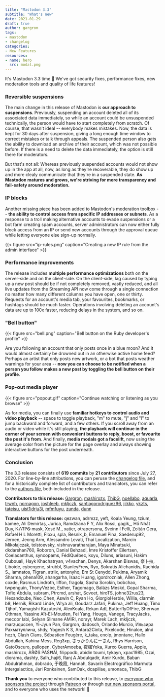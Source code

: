 ```yaml
---
title: "Mastodon 3.3"
subtitle: "What's new"
date: 2021-01-29
draft: true
author: gargron
tags:
- mastodon
- changelog
categories:
- New Features
resources:
- name: hero
  src: modal.png
---
```


It's Mastodon 3.3 time 🎉 We've got security fixes, performance fixes, new moderation tools and quality of life features!<!--more-->

### Reversible suspensions

The main change in this release of Mastodon is **our approach to suspensions**. Previously, suspending an account deleted all of its associated data immediately, so while an account could be unsuspended technically, the person would have to start completely from scratch. Of course, that wasn't ideal -- everybody makes mistakes. Now, the data is kept for 30 days after suspension, giving a long enough time window to correct mistakes or talk through appeals. The suspended person also gets the ability to download an archive of their account, which was not possible before. If there is a need to delete the data immediately, the option is still there for moderators.

But that's not all: Whereas previously suspended accounts would not show up in the app at all, now, as long as they're recoverable, they do show up and more clealy communicate that they're in a suspended state. **As Mastodon matures and grows, we're striving for more transparency and fail-safety around moderation.**

### IP blocks

Another missing piece has been added to Mastodon's moderation toolbox -- **the ability to control access from specific IP addresses or subnets**. As a response to a troll making alternative accounts to evade suspensions or a bot farm creating spam accounts, server administrators can now either fully block access from an IP or send new accounts through the approval queue while letting everyone else sign-up normally.

{{< figure src="ip-rules.png" caption="Creating a new IP rule from the admin interface" >}}

### Performance improvements

The release includes **multiple performance optimizations** both on the server-side and on the client-side. On the client-side, lag caused by typing up a new post should be if not completely removed, vastly reduced, and all live updates from the Streaming API now come through a single connection no matter how many different columns you have open, one or thirty. Requests for an account's media tab, your favourites, bookmarks, or hashtags should be much faster. Operations involving deleting an account's data are up to 100x faster, reducing delays in the system, and so on.

### "Bell button"

{{< figure src="bell.png" caption="Bell button on the Ruby developer's profile" >}}

Are you following an account that only posts once in a blue moon? And it would almost certainly be drowned out in an otherwise active home feed? Perhaps an artist that only posts new artwork, or a bot that posts weather warnings for your area -- **now you can choose to be notified when a person you follow makes a new post by toggling the bell button on their profile**.

### Pop-out media player

{{< figure src="popout.gif" caption="Continue watching or listening as you browse" >}}

As for media, you can finally use **familiar hotkeys to control audio and video playback** -- space to toggle playback, "m" to mute, "j" and "l" to jump backward and forward, and a few others. If you scroll away from an audio or video while it's still playing, **the playback will continue in the corner of your screen with convenient buttons to reply, boost, or favourite the post it's from**. And finally, **media modals got a facelift**, now using the average color from the picture for the page overlay and always showing interactive buttons for the post underneath.

### Conclusion

The 3.3 release consists of **619 commits** by **21 contributors** since July 27, 2020. For line-by-line attributions, you can peruse the [changelog file](https://github.com/tootsuite/mastodon/blob/v3.3.0/CHANGELOG.md), and for a historically complete list of contributors and translators, you can refer to the [authors file](https://github.com/tootsuite/mastodon/blob/v3.3.0/AUTHORS.md), both included in the release.

**Contributors to this release:** [Gargron](https://github.com/Gargron), [mashirozx](https://github.com/mashirozx), [ThibG](https://github.com/ThibG), [noellabo](https://github.com/noellabo), [aquarla](https://github.com/aquarla), [trwnh](https://github.com/trwnh), [nornagon](https://github.com/nornagon), [joshleeb](https://github.com/joshleeb), [mkljczk](https://github.com/mkljczk), [santiagorodriguez96](https://github.com/santiagorodriguez96), [jiikko](https://github.com/jiikko), [ykzts](https://github.com/ykzts), [tateisu](https://github.com/tateisu), [uist1idrju3i](https://github.com/uist1idrju3i), [mfmfuyu](https://github.com/mfmfuyu), [zunda](https://github.com/zunda), [dunn](https://github.com/dunn)

**Translators for this release:** qezwan, adrmzz, yeft, Koala Yeung, tzium, kamee, Ali Demirtaş, Jurica, Ramdziana F Y, Alix Rossi, gagik_, Hồ Nhất Duy, ᏦᏁᎢᎵᏫ mask, Xosé M., xatier, otrapersona, Sveinn í Felli, Zoltán Gera, Rafael H L Moretti, Floxu, spla, Besnik_b, Emanuel Pina, Saederup92, Jeroen, Jeong Arm, Alessandro Levati, Thai Localization, Marcin Mikołajczak, tolstoevsky, vishnuvaratharajan, Maya Minatsuki, dkdarshan760, Roboron, Danial Behzadi, Imre Kristoffer Eilertsen, Coelacanthus, syncopams, FédiQuébec, koyu, Diluns, ariasuni, Hakim Oubouali, Hayk Khachatryan, v4vachan, Denys, Akarshan Biswas, 奈卜拉, Liboide, cybergene, strubbl, StanleyFrew, Ryo, Sokratis Alichanidis, Rachida S., lamnatos, Tigran, atriix, antonyho, Em St Cenydd, Pukima, Aryamik Sharma, phena109, ahangarha, Isaac Huang, igordrozniak, Allen Zhong, coxde, Rasmus Lindroth, liffon, fragola, Sasha Sorokin, bobchao, twpenguin, ThonyVezbe, Esther, Tagomago, Balázs Meskó, Gopal Sharma, Tofiq Abdula, subram, Ptrcmd, arshat, Scvoet, hiroTS, johne32rus23, Hexandcube, Neo_Chen, Aswin C, Ryan Ho, GiorgioHerbie, Willia, clarmin b8, Hernik, Rikard Linde, Wrya ali, Goudarz Jafari, Pukima, Jeff Huang, Timo Tijhof, Yamagishi Kazutoshi, AlexKoala, Rekan Adl, ButterflyOfFire, Sherwan Othman, Yassine Aït-El-Mouden, Fei Yang, Hougo, Vanege, TracyJacks, mecqor labi, Selyan Slimane AMIRI, norayr, Marek Ľach, mkljczk, marzuquccen, Yi-Jyun Pan, Gargron, dadosch, Orlando Murcio, Ильзира Рахматуллина, shdy, Yogesh K S, Antara2Cinta, Pixelcode, Hinaloe, alnd hezh, Clash Clans, Sébastien Feugère, k_taka, enolp, jmontane, Hallo Abdullah, Kahina Mess, Reg3xp, さっかりんにーさん, Rhys Harrison, GatoOscuro, pullopen, CyberAmoeba, 夜楓Yoka, Xurxo Guerra, Apple, mashirozx, ÀŘǾŚ PÀŚĦÀÍ, filippodb, abidin toumi, tykayn, xpac1985, Ozai, diorama, dashty, Salh_haji6, Ranj A Abdulqadir, Amir Kurdo, Baban Abdulrahman, dobrado, 于晚霞, Hannah, Savarín Electrográfico Marmota Intergalactica, Jari Ronkainen, SamOak, dcapillae, umonaca, ThibG

**Thank you** to everyone who contributed to this release, to [everyone who sponsors the project][sponsors] through [Patreon][patreon] or through [our new sponsors portal][sponsors-portal], and to everyone who uses the network! 🐘

[sponsors]: https://joinmastodon.org/sponsors
[patreon]: https://patreon.com/mastodon
[sponsors-portal]: https://sponsor.joinmastodon.org

